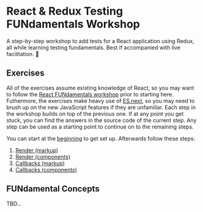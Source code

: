 # React & Redux Testing FUNdamentals Workshop

A step-by-step workshop to add tests for a React application using Redux, all while learning testing fundamentals. Best if accompanied with live facilitation. 🙂

## Exercises

All of the exercises assume existing knowledge of React, so you may want to follow the [React FUNdamentals workshop](../react/) prior to starting here. Futhermore, the exercises make heavy use of [ES.next](http://www.benmvp.com/learning-es6-series/), so you may need to brush up on the new JavaScript features if they are unfamiliar. Each step in the workshop builds on top of the previous one. If at any point you get stuck, you can find the answers in the source code of the current step. Any step can be used as a starting point to continue on to the remaining steps.

You can start at the [beginning](00-begin/) to get set up. Afterwards follow these steps:

1. [Render (markup)](01-render-markup/)
1. [Render (components)](../02-render-components/)
1. [Callbacks (markup)](../03-callbacks-markup/)
1. [Callbacks (components)](../04-callbacks-components/)

## FUNdamental Concepts

TBD...

